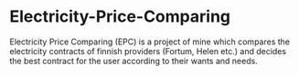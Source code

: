 # Electricity-Price-Comparing
Electricity Price Comparing (EPC) is a project of mine which compares the electricity contracts of finnish providers (Fortum, Helen etc.) and decides the best contract for the user according to their wants and needs. 

